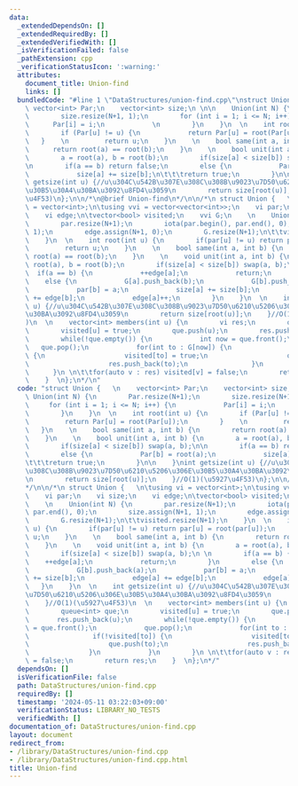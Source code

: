 ```yaml
---
data:
  _extendedDependsOn: []
  _extendedRequiredBy: []
  _extendedVerifiedWith: []
  _isVerificationFailed: false
  _pathExtension: cpp
  _verificationStatusIcon: ':warning:'
  attributes:
    document_title: Union-find
    links: []
  bundledCode: "#line 1 \"DataStructures/union-find.cpp\"\nstruct Union {   \n   \
    \ vector<int> Par;\n    vector<int> size;\n \n\n    Union(int N) {\n        Par.resize(N+1);\n\
    \        size.resize(N+1, 1);\n        for (int i = 1; i <= N; i++) {\n      \
    \      Par[i] = i;\n            \n        }\n    }\n  \n    int root(int u) {\n\
    \        if (Par[u] != u) {\n            return Par[u] = root(Par[u]);\n     \
    \   }    \n         return u;\n    }\n    \n    bool same(int a, int b) {\n  \
    \      return root(a) == root(b);\n    }\n    \n    bool unit(int a, int b) {\n\
    \        a = root(a), b = root(b);\n        if(size[a] < size[b]) swap(a, b);\n\
    \n        if(a == b) return false;\n        else {\n            Par[b] = root(a);\n\
    \            size[a] += size[b];\n\t\t\treturn true;\n        }\n\n    }\nint\
    \ getsize(int u) {//u\u304C\u542B\u307E\u308C\u308B\u9023\u7D50\u6210\u5206\u306E\
    \u30B5\u30A4\u30BA\u3092\u8FD4\u3059\n        return size[root(u)];\n    }//O(1)(\u5927\
    \u4F53)\n};\n\n/*\n@brief Union-find\n*/\n\n/*\n struct Union {   \n\tusing vi\
    \ = vector<int>;\n\tusing vvi = vector<vector<int>>;\n    vi par;\n    vi size;\n\
    \    vi edge;\n\tvector<bool> visited;\n    vvi G;\n    \n    Union(int N) {\n\
    \        par.resize(N+1);\n        iota(par.begin(), par.end(), 0);\n        size.assign(N+1,\
    \ 1);\n        edge.assign(N+1, 0);\n        G.resize(N+1);\n\t\tvisited.resize(N+1);\n\
    \    }\n  \n    int root(int u) {\n        if(par[u] != u) return par[u] = root(par[u]);\n\
    \         return u;\n    }\n    \n    bool same(int a, int b) {\n        return\
    \ root(a) == root(b);\n    }\n    \n    void unit(int a, int b) {\n        a =\
    \ root(a), b = root(b);\n        if(size[a] < size[b]) swap(a, b);\n \n      \
    \  if(a == b) {\n            ++edge[a];\n            return;\n        }\n    \
    \    else {\n            G[a].push_back(b);\n            G[b].push_back(a);\n\
    \            par[b] = a;\n            size[a] += size[b];\n            edge[a]\
    \ += edge[b];\n            edge[a]++;\n        }\n    }\n  \n    int getsize(int\
    \ u) {//u\u304C\u542B\u307E\u308C\u308B\u9023\u7D50\u6210\u5206\u306E\u30B5\u30A4\
    \u30BA\u3092\u8FD4\u3059\n        return size[root(u)];\n    }//O(1)(\u5927\u4F53\
    )\n  \n    vector<int> members(int u) {\n        vi res;\n        queue<int> que;\n\
    \        visited[u] = true;\n        que.push(u);\n        res.push_back(u);\n\
    \        while(!que.empty()) {\n            int now = que.front();\n         \
    \   que.pop();\n            for(int to : G[now]) {\n                if(!visited[to])\
    \ {\n                    visited[to] = true;\n                    que.push(to);\n\
    \                    res.push_back(to);\n                }\n            }\n  \
    \      }\n \n\t\tfor(auto v : res) visited[v] = false;\n        return res;\n\
    \    }  \n};\n*/\n"
  code: "struct Union {   \n    vector<int> Par;\n    vector<int> size;\n \n\n   \
    \ Union(int N) {\n        Par.resize(N+1);\n        size.resize(N+1, 1);\n   \
    \     for (int i = 1; i <= N; i++) {\n            Par[i] = i;\n            \n\
    \        }\n    }\n  \n    int root(int u) {\n        if (Par[u] != u) {\n   \
    \         return Par[u] = root(Par[u]);\n        }    \n         return u;\n \
    \   }\n    \n    bool same(int a, int b) {\n        return root(a) == root(b);\n\
    \    }\n    \n    bool unit(int a, int b) {\n        a = root(a), b = root(b);\n\
    \        if(size[a] < size[b]) swap(a, b);\n\n        if(a == b) return false;\n\
    \        else {\n            Par[b] = root(a);\n            size[a] += size[b];\n\
    \t\t\treturn true;\n        }\n\n    }\nint getsize(int u) {//u\u304C\u542B\u307E\
    \u308C\u308B\u9023\u7D50\u6210\u5206\u306E\u30B5\u30A4\u30BA\u3092\u8FD4\u3059\
    \n        return size[root(u)];\n    }//O(1)(\u5927\u4F53)\n};\n\n/*\n@brief Union-find\n\
    */\n\n/*\n struct Union {   \n\tusing vi = vector<int>;\n\tusing vvi = vector<vector<int>>;\n\
    \    vi par;\n    vi size;\n    vi edge;\n\tvector<bool> visited;\n    vvi G;\n\
    \    \n    Union(int N) {\n        par.resize(N+1);\n        iota(par.begin(),\
    \ par.end(), 0);\n        size.assign(N+1, 1);\n        edge.assign(N+1, 0);\n\
    \        G.resize(N+1);\n\t\tvisited.resize(N+1);\n    }\n  \n    int root(int\
    \ u) {\n        if(par[u] != u) return par[u] = root(par[u]);\n         return\
    \ u;\n    }\n    \n    bool same(int a, int b) {\n        return root(a) == root(b);\n\
    \    }\n    \n    void unit(int a, int b) {\n        a = root(a), b = root(b);\n\
    \        if(size[a] < size[b]) swap(a, b);\n \n        if(a == b) {\n        \
    \    ++edge[a];\n            return;\n        }\n        else {\n            G[a].push_back(b);\n\
    \            G[b].push_back(a);\n            par[b] = a;\n            size[a]\
    \ += size[b];\n            edge[a] += edge[b];\n            edge[a]++;\n     \
    \   }\n    }\n  \n    int getsize(int u) {//u\u304C\u542B\u307E\u308C\u308B\u9023\
    \u7D50\u6210\u5206\u306E\u30B5\u30A4\u30BA\u3092\u8FD4\u3059\n        return size[root(u)];\n\
    \    }//O(1)(\u5927\u4F53)\n  \n    vector<int> members(int u) {\n        vi res;\n\
    \        queue<int> que;\n        visited[u] = true;\n        que.push(u);\n \
    \       res.push_back(u);\n        while(!que.empty()) {\n            int now\
    \ = que.front();\n            que.pop();\n            for(int to : G[now]) {\n\
    \                if(!visited[to]) {\n                    visited[to] = true;\n\
    \                    que.push(to);\n                    res.push_back(to);\n \
    \               }\n            }\n        }\n \n\t\tfor(auto v : res) visited[v]\
    \ = false;\n        return res;\n    }  \n};\n*/"
  dependsOn: []
  isVerificationFile: false
  path: DataStructures/union-find.cpp
  requiredBy: []
  timestamp: '2024-05-11 03:22:03+09:00'
  verificationStatus: LIBRARY_NO_TESTS
  verifiedWith: []
documentation_of: DataStructures/union-find.cpp
layout: document
redirect_from:
- /library/DataStructures/union-find.cpp
- /library/DataStructures/union-find.cpp.html
title: Union-find
---
```

